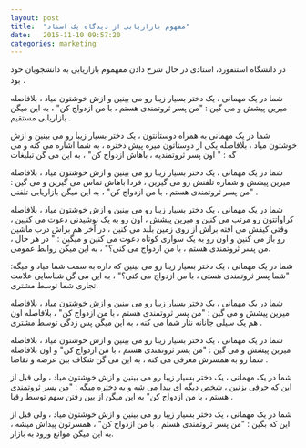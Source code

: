 ```yaml
---
layout: post
title:  "مفهوم بازاریابی از دیدگاه یک استاد"
date:   2015-11-10 09:57:20
categories: marketing
---
```


در دانشگاه استنفورد، استادی در حال شرح دادن مفهموم بازاریابی به دانشجویان خود بود：

شما در یک مهمانی ، یک دختر بسیار زیبا رو می بینین و ازش خوشتون میاد ، بلافاصله میرین پیشش و می گین : 
"من پسر ثروتمندی هستم ، با من ازدواج کن" ، به این میگن بازاریابی مستقیم .

شما در یک مهمانی به همراه دوستانتون ، یک دختر بسیار زیبا رو می بینین و ازش خوشتون میاد ، بلافاصله یکی از دوستاتون میره پیش دختره ، به شما اشاره می کنه و می گه :
" اون پسر ثروتمندیه ، باهاش ازدواج کن" ، به این می گن تبلیغات 

شما در یک مهمانی ، یک دختر بسیار زیبا رو می بینین و ازش خوشتون میاد ، بلافاصله میرین پیشش و شماره تلفنش رو می گیرین ، فردا باهاش تماس می گیرین و می گین :
"من پسر ثروتمندی هستم ، با من ازدواج کن" ، به این میگن بازاریابی تلفنی .

شما در یک مهمانی ، یک دختر بسیار زیبا رو می بینین و ازش خوشتون میاد ، بلافاصله کراواتتون رو مرتب می کنین و میرین پیشش ، اون رو به یک نوشیدنی دعوت می کنیین ، وقتی کیفش می افته براش از روی زمین بلند می کنین ، در آخر هم براش درب ماشین رو باز می کنین و اون رو به یک سواری کوتاه دعوت می کنین و میگین : 
" در هر حال ، من پسر ثروتمندی هستم ، با من ازدواج می کنی؟" ، به این میگن روابط عمومی.

شما در یک مهمانی ، یک دختر بسیار زیبا رو می بینین که داره به سمت شما میاد و میگه:
"شما پسر ثروتمندی هستی ، با من ازدواج می کنی؟" ، به این می گن شناسایی علامت تجاری شما توسط مشتری.

شما در یک مهمانی ، یک دختر بسیار زیبا رو می بینین و ازش خوشتون میاد ، بلافاصله میرین پیشش و می گین : 
"من پسر ثروتمندی هستم ، با من ازدواج کن" ، بلافاصله اون هم یک سیلی جانانه نثار شما می کنه ، به این میگن پس زدگی توسط مشتری .

شما در یک مهمانی ، یک دختر بسیار زیبا رو می بینین و ازش خوشتون میاد ، بلافاصله میرین پیشش و می گین : 
"من پسر ثروتمندی هستم ، با من ازدواج کن" و اون بلافاصله شما رو به همسرش معرفی می کنه ، به این می گن شکاف بین عرضه و تقاضا .

شما در یک مهمانی ، یک دختر بسیار زیبا رو می بینین و ازش خوشتون میاد ، ولی قبل از این که حرفی بزنین ، شخص دیگه ای پیدا می شه و به دختره میگه : 
"من پسر ثروتمندی هستم ، با من ازدواج کن" به این میگن از بین رفتن سهم توسط رقبا .

شما در یک مهمانی ، یک دختر بسیار زیبا رو می بینین و ازش خوشتون میاد ، ولی قبل از این که بگین : 
"من پسر ثروتمندی هستم ، با من ازدواج کن" ، همسرتون پیداش میشه ، به این میگن موانع ورود به بازار.
